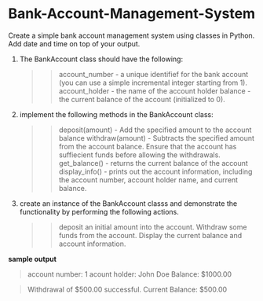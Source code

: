 # Bank-Account-Management-System
Create a simple bank account management system using classes in Python. Add date and time on top of your output. 

1. The BankAccount class should have the following:
   >> account_number - a unique identifief for the bank account (you can use a simple incremental integer starting from 1).
   >> account_holder - the name of the account holder
   >> balance - the current balance of the account (initialized to 0).

2. implement the following methods in the BankAccount class:
   >> deposit(amount) - Add the specified amount to the account balance
   >> withdraw(amount) - Subtracts the specified amount from the account balance. Ensure that the account has suffiecient funds before allowing the withdrawals.
   >> get_balance() - returns the current balance of the account
   >> display_info() - prints out the account information, including the account number, account holder name, and current balance.

3. create an instance of the BankAccount classs and demonstrate the functionality by performing the following actions.
   >> deposit an initial amount into the account.
   >> Withdraw some funds from the account.
   >> Display the current balance and account information.

**sample output**
   > account number: 1
   > acount holder: John Doe
   > Balance: $1000.00

   > Withdrawal of $500.00 successful.
   > Current Balance: $500.00
